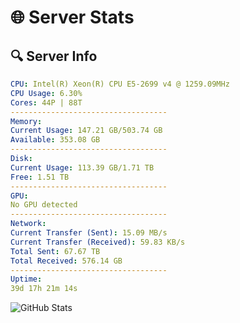 # 🌐 Server Stats
## 🔍 Server Info
```yaml
CPU: Intel(R) Xeon(R) CPU E5-2699 v4 @ 1259.09MHz
CPU Usage: 6.30%
Cores: 44P | 88T
-----------------------------------
Memory:
Current Usage: 147.21 GB/503.74 GB
Available: 353.08 GB
-----------------------------------
Disk:
Current Usage: 113.39 GB/1.71 TB
Free: 1.51 TB
-----------------------------------
GPU:
No GPU detected
-----------------------------------
Network:
Current Transfer (Sent): 15.09 MB/s
Current Transfer (Received): 59.83 KB/s
Total Sent: 67.67 TB
Total Received: 576.14 GB
-----------------------------------
Uptime:
39d 17h 21m 14s
```
![GitHub Stats](https://img.shields.io/badge/Updated-2025-04-16_14:44:03-blue)